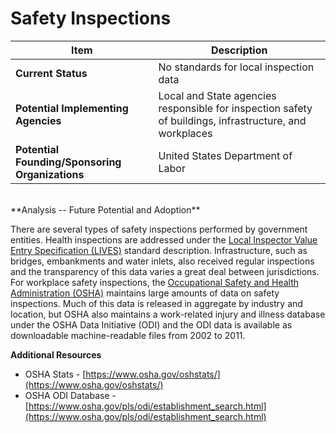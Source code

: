 # Safety Inspections
| Item | Description |
| --- | --- |
| **Current Status** | No standards for local inspection data |
| **Potential Implementing Agencies** | Local and State agencies responsible for inspection safety of buildings, infrastructure, and workplaces |
| **Potential Founding/Sponsoring Organizations** | United States Department of Labor |
<br>
**Analysis -- Future Potential and Adoption**

There are several types of safety inspections performed by government entities. Health inspections are addressed under the [Local Inspector Value Entry Specification (LIVES)](../../standards/domain_specific_standards/local_inspector_value_entry_specification_lives.md) standard description. Infrastructure, such as bridges, embankments and water inlets, also received regular inspections and the transparency of this data varies a great deal between jurisdictions. For workplace safety inspections, the [Occupational Safety and Health Administration (OSHA)](https://www.osha.gov/) maintains large amounts of data on safety inspections. Much of this data is released in aggregate by industry and location, but OSHA also maintains a work-related injury and illness database under the OSHA Data Initiative (ODI) and the ODI data is available as downloadable machine-readable files from 2002 to 2011.

**Additional Resources**

*   OSHA Stats - [https://www.osha.gov/oshstats/](https://www.osha.gov/oshstats/)
*   OSHA ODI Database - [https://www.osha.gov/pls/odi/establishment_search.html](https://www.osha.gov/pls/odi/establishment_search.html)